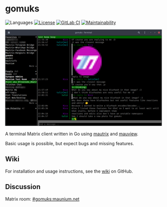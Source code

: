 # gomuks
![Languages](https://img.shields.io/github/languages/top/tulir/gomuks.svg)
[![License](https://img.shields.io/github/license/tulir/gomuks.svg)](LICENSE)<!--
[![Release](https://img.shields.io/github/release/tulir/gomuks/all.svg)](https://github.com/tulir/gomuks/releases)-->
[![GitLab CI](https://mau.dev/tulir/gomuks/badges/master/pipeline.svg)](https://mau.dev/tulir/gomuks/pipelines)
[![Maintainability](https://img.shields.io/codeclimate/maintainability/tulir/gomuks.svg)](https://codeclimate.com/github/tulir/gomuks)

![Chat Preview](chat-preview.png)

A terminal Matrix client written in Go using [mautrix](https://github.com/tulir/mautrix-go) and [mauview](https://github.com/tulir/mauview).

Basic usage is possible, but expect bugs and missing features.

## Wiki
For installation and usage instructions, see the [wiki](https://github.com/tulir/gomuks/wiki) on GitHub.

## Discussion
Matrix room: [#gomuks:maunium.net](https://matrix.to/#/#gomuks:maunium.net)
